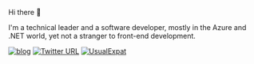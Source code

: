 Hi there 👋

I'm a technical leader and a software developer, mostly in the Azure and .NET world, yet not a stranger to front-end development.


[![blog](https://img.shields.io/badge/blog-usualexpat.com-brightgreen)](https://usualexpat.com) 
[![Twitter URL](https://img.shields.io/twitter/url?label=%40pwieszynski&style=social&url=https%3A%2F%2Ftwitter.com%2Fpwieszynski)](https://twitter.com/pwieszynski)
[![UsualExpat](https://img.shields.io/youtube/channel/views/UCUdilFzFJKfzwKghoAWov_g?label=UsualExpat&style=social)](https://www.youtube.com/user/mgpeter0)




